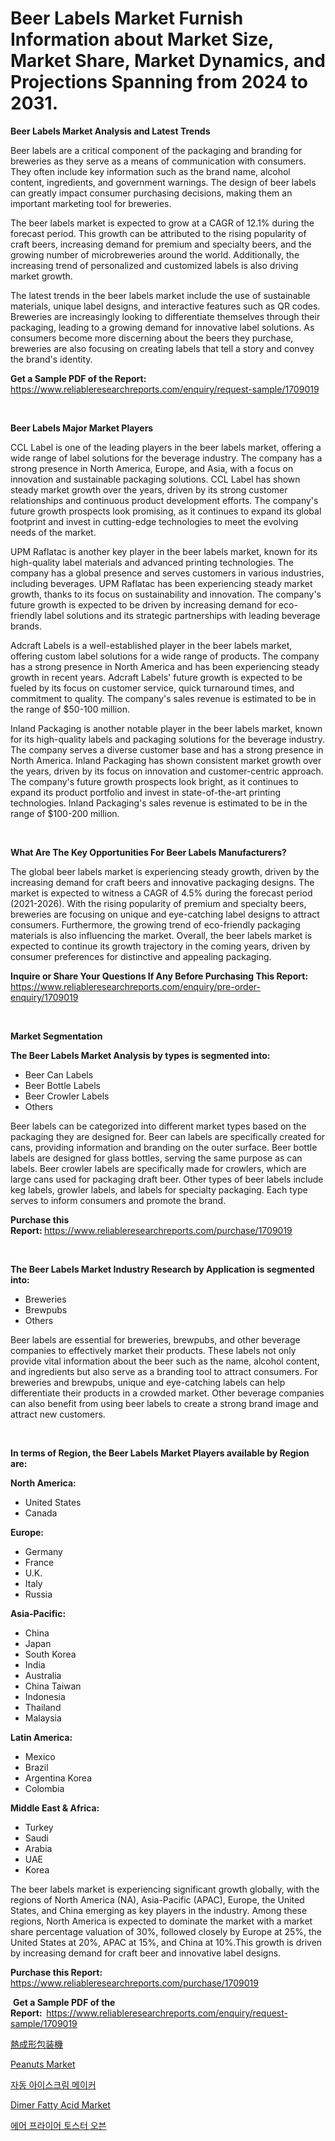 <p><h1>Beer Labels Market Furnish Information about Market Size, Market Share, Market Dynamics, and Projections Spanning from 2024 to 2031.</h1></p><p><strong>Beer Labels Market Analysis and Latest Trends</strong></p>
<p><p>Beer labels are a critical component of the packaging and branding for breweries as they serve as a means of communication with consumers. They often include key information such as the brand name, alcohol content, ingredients, and government warnings. The design of beer labels can greatly impact consumer purchasing decisions, making them an important marketing tool for breweries.</p><p>The beer labels market is expected to grow at a CAGR of 12.1% during the forecast period. This growth can be attributed to the rising popularity of craft beers, increasing demand for premium and specialty beers, and the growing number of microbreweries around the world. Additionally, the increasing trend of personalized and customized labels is also driving market growth.</p><p>The latest trends in the beer labels market include the use of sustainable materials, unique label designs, and interactive features such as QR codes. Breweries are increasingly looking to differentiate themselves through their packaging, leading to a growing demand for innovative label solutions. As consumers become more discerning about the beers they purchase, breweries are also focusing on creating labels that tell a story and convey the brand's identity.</p></p>
<p><strong>Get a Sample PDF of the Report:&nbsp;</strong> <a href="https://www.reliableresearchreports.com/enquiry/request-sample/1709019">https://www.reliableresearchreports.com/enquiry/request-sample/1709019</a></p>
<p>&nbsp;</p>
<p><strong>Beer Labels Major Market Players</strong></p>
<p><p>CCL Label is one of the leading players in the beer labels market, offering a wide range of label solutions for the beverage industry. The company has a strong presence in North America, Europe, and Asia, with a focus on innovation and sustainable packaging solutions. CCL Label has shown steady market growth over the years, driven by its strong customer relationships and continuous product development efforts. The company's future growth prospects look promising, as it continues to expand its global footprint and invest in cutting-edge technologies to meet the evolving needs of the market.</p><p>UPM Raflatac is another key player in the beer labels market, known for its high-quality label materials and advanced printing technologies. The company has a global presence and serves customers in various industries, including beverages. UPM Raflatac has been experiencing steady market growth, thanks to its focus on sustainability and innovation. The company's future growth is expected to be driven by increasing demand for eco-friendly label solutions and its strategic partnerships with leading beverage brands.</p><p>Adcraft Labels is a well-established player in the beer labels market, offering custom label solutions for a wide range of products. The company has a strong presence in North America and has been experiencing steady growth in recent years. Adcraft Labels' future growth is expected to be fueled by its focus on customer service, quick turnaround times, and commitment to quality. The company's sales revenue is estimated to be in the range of $50-100 million.</p><p>Inland Packaging is another notable player in the beer labels market, known for its high-quality labels and packaging solutions for the beverage industry. The company serves a diverse customer base and has a strong presence in North America. Inland Packaging has shown consistent market growth over the years, driven by its focus on innovation and customer-centric approach. The company's future growth prospects look bright, as it continues to expand its product portfolio and invest in state-of-the-art printing technologies. Inland Packaging's sales revenue is estimated to be in the range of $100-200 million.</p></p>
<p>&nbsp;</p>
<p><strong>What Are The Key Opportunities For Beer Labels Manufacturers?</strong></p>
<p><p>The global beer labels market is experiencing steady growth, driven by the increasing demand for craft beers and innovative packaging designs. The market is expected to witness a CAGR of 4.5% during the forecast period (2021-2026). With the rising popularity of premium and specialty beers, breweries are focusing on unique and eye-catching label designs to attract consumers. Furthermore, the growing trend of eco-friendly packaging materials is also influencing the market. Overall, the beer labels market is expected to continue its growth trajectory in the coming years, driven by consumer preferences for distinctive and appealing packaging.</p></p>
<p><strong>Inquire or Share Your Questions If Any Before Purchasing This Report:</strong> <a href="https://www.reliableresearchreports.com/enquiry/pre-order-enquiry/1709019">https://www.reliableresearchreports.com/enquiry/pre-order-enquiry/1709019</a></p>
<p>&nbsp;</p>
<p><strong>Market Segmentation</strong></p>
<p><strong>The Beer Labels Market Analysis by types is segmented into:</strong></p>
<p><ul><li>Beer Can Labels</li><li>Beer Bottle Labels</li><li>Beer Crowler Labels</li><li>Others</li></ul></p>
<p><p>Beer labels can be categorized into different market types based on the packaging they are designed for. Beer can labels are specifically created for cans, providing information and branding on the outer surface. Beer bottle labels are designed for glass bottles, serving the same purpose as can labels. Beer crowler labels are specifically made for crowlers, which are large cans used for packaging draft beer. Other types of beer labels include keg labels, growler labels, and labels for specialty packaging. Each type serves to inform consumers and promote the brand.</p></p>
<p><strong>Purchase this Report:&nbsp;</strong><a href="https://www.reliableresearchreports.com/purchase/1709019">https://www.reliableresearchreports.com/purchase/1709019</a></p>
<p>&nbsp;</p>
<p><strong>The Beer Labels Market Industry Research by Application is segmented into:</strong></p>
<p><ul><li>Breweries</li><li>Brewpubs</li><li>Others</li></ul></p>
<p><p>Beer labels are essential for breweries, brewpubs, and other beverage companies to effectively market their products. These labels not only provide vital information about the beer such as the name, alcohol content, and ingredients but also serve as a branding tool to attract consumers. For breweries and brewpubs, unique and eye-catching labels can help differentiate their products in a crowded market. Other beverage companies can also benefit from using beer labels to create a strong brand image and attract new customers.</p></p>
<p>&nbsp;</p>
<p><strong>In terms of Region, the Beer Labels Market Players available by Region are:</strong></p>
<p>
    <p> <strong> North America: </strong>
        <ul>
            <li>United States</li>
            <li>Canada</li>
        </ul>
        </p> 
    <p> <strong> Europe: </strong>
        <ul>
            <li>Germany</li>
            <li>France</li>
            <li>U.K.</li>
            <li>Italy</li>
            <li>Russia</li>
        </ul>
        </p> 
    <p> <strong> Asia-Pacific: </strong>
        <ul>
            <li>China</li>
            <li>Japan</li>
            <li>South Korea</li>
            <li>India</li>
            <li>Australia</li>
            <li>China Taiwan</li>
            <li>Indonesia</li>
            <li>Thailand</li>
            <li>Malaysia</li>
        </ul>
        </p> 
    <p> <strong> Latin America: </strong>
        <ul>
            <li>Mexico</li>
            <li>Brazil</li>
            <li>Argentina Korea</li>
            <li>Colombia</li>
        </ul>
        </p> 
    <p> <strong> Middle East & Africa: </strong>
        <ul>
            <li>Turkey</li>
            <li>Saudi</li>
            <li>Arabia</li>
            <li>UAE</li>
            <li>Korea</li>
        </ul>
    </p>
    </p>
<p><p>The beer labels market is experiencing significant growth globally, with the regions of North America (NA), Asia-Pacific (APAC), Europe, the United States, and China emerging as key players in the industry. Among these regions, North America is expected to dominate the market with a market share percentage valuation of 30%, followed closely by Europe at 25%, the United States at 20%, APAC at 15%, and China at 10%.This growth is driven by increasing demand for craft beer and innovative label designs.</p></p>
<p><strong>Purchase this Report: </strong><a href="https://www.reliableresearchreports.com/purchase/1709019">https://www.reliableresearchreports.com/purchase/1709019</a></p>
<p>&nbsp;<strong>Get a Sample PDF of the Report:&nbsp;&nbsp;</strong><a href="https://www.reliableresearchreports.com/enquiry/request-sample/1709019">https://www.reliableresearchreports.com/enquiry/request-sample/1709019</a></p>
<p><strong></strong></p>
<p><p><a href="https://github.com/xnljig2898992/Market-Research-Report-List-1/blob/main/7742303190019.md">熱成形包装機</a></p><p><a href="https://issuu.com/reportprime-2/docs/peanuts-market-size-2030.pptx">Peanuts Market</a></p><p><a href="https://github.com/trmesnao7959541/Market-Research-Report-List-1/blob/main/2141800189894.md">자동 아이스크림 메이커</a></p><p><a href="https://github.com/Whitneyboyettebo9kiw7yr13/Market-Research-Report-List-1/blob/main/dimer-fatty-acid-market.md">Dimer Fatty Acid Market</a></p><p><a href="https://github.com/vsn7qpua81q/Market-Research-Report-List-1/blob/main/3346248189895.md">에어 프라이어 토스터 오븐</a></p></p>